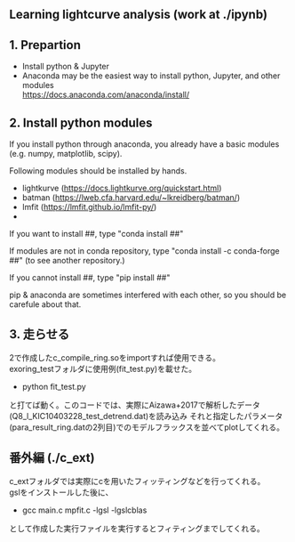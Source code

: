 ## Learning lightcurve analysis (work at ./ipynb)

## 1. Prepartion
-  Install python & Jupyter  
-  Anaconda may be the easiest way to install python, Jupyter, and other modules  
https://docs.anaconda.com/anaconda/install/


## 2. Install python modules
If you install python through anaconda, you already have a basic modules (e.g. numpy, matplotlib, scipy).   

Following modules should be installed by hands.  
- lightkurve (https://docs.lightkurve.org/quickstart.html)  
- batman (https://lweb.cfa.harvard.edu/~lkreidberg/batman/)  
- lmfit (https://lmfit.github.io/lmfit-py/)  
-  
If you want to install ##, 
type "conda install ##"  
  
If modules are not in conda repository, 
type "conda install -c conda-forge ##" (to see another repository.)
  
If you cannot install ##, 
type "pip install ##"  

pip & anaconda are sometimes interfered with each other, so you should be carefule about that. 

## 3. 走らせる
2で作成したc_compile_ring.soをimportすれば使用できる。  
exoring_testフォルダに使用例(fit_test.py)を載せた。  
- python fit_test.py  

と打てば動く。このコードでは、実際にAizawa+2017で解析したデータ(Q8_l_KIC10403228_test_detrend.dat)を読み込み
それと指定したパラメータ (para_result_ring.datの2列目)でのモデルフラックスを並べてplotしてくれる。  

## 番外編 (./c_ext)
c_extフォルダでは実際にcを用いたフィッティングなどを行ってくれる。  
gslをインストールした後に、  
- gcc main.c mpfit.c -lgsl -lgslcblas  

として作成した実行ファイルを実行するとフィティングまでしてくれる。  
